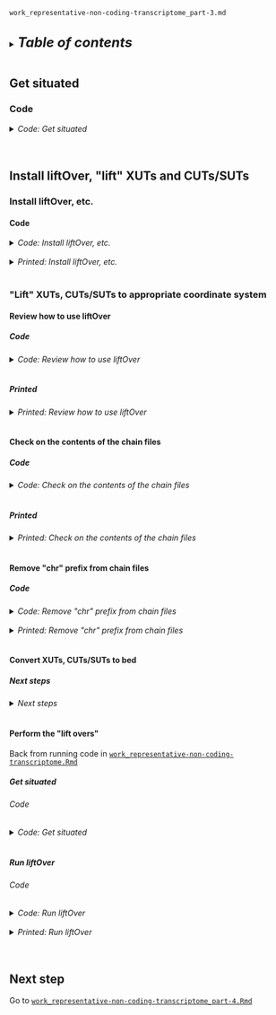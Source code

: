 
`work_representative-non-coding-transcriptome_part-3.md`
<br />
<br />

<details>
<summary><b><font size="+2"><i>Table of contents</i></font></b></summary>
<!-- MarkdownTOC -->

1. [Get situated](#get-situated)
    1. [Code](#code)
1. [Install liftOver, "lift" XUTs and CUTs/SUTs](#install-liftover-lift-xuts-and-cutssuts)
    1. [Install liftOver, etc.](#install-liftover-etc)
        1. [Code](#code-1)
    1. ["Lift" XUTs, CUTs/SUTs to appropriate coordinate system](#lift-xuts-cutssuts-to-appropriate-coordinate-system)
        1. [Review how to use liftOver](#review-how-to-use-liftover)
            1. [Code](#code-2)
            1. [Printed](#printed)
        1. [Check on the contents of the chain files](#check-on-the-contents-of-the-chain-files)
            1. [Code](#code-3)
            1. [Printed](#printed-1)
        1. [Remove "chr" prefix from chain files](#remove-chr-prefix-from-chain-files)
            1. [Code](#code-4)
        1. [Convert XUTs, CUTs/SUTs to bed](#convert-xuts-cutssuts-to-bed)
            1. [Next steps](#next-steps)
        1. [Perform the "lift overs"](#perform-the-lift-overs)
            1. [Get situated](#get-situated-1)
                1. [Code](#code-5)
            1. [Run liftOver](#run-liftover)
                1. [Code](#code-6)
1. [Next step](#next-step)

<!-- /MarkdownTOC -->
</details>
<br />

<a id="get-situated"></a>
## Get situated
<a id="code"></a>
### Code
<details>
<summary><i>Code: Get situated</i></summary>

```bash
#!/bin/bash

cd "${HOME}/tsukiyamalab/kalavatt/2022-2023_RRP6-NAB3/results/2023-0215"
source activate gff3_env
```
</details>
<br />
<br />

<a id="install-liftover-lift-xuts-and-cutssuts"></a>
## Install liftOver, "lift" XUTs and CUTs/SUTs
<a id="install-liftover-etc"></a>
### Install liftOver, etc.
<a id="code-1"></a>
#### Code
<details>
<summary><i>Code: Install liftOver, etc.</i></summary>

```bash
#!/bin/bash

#  Within gff3_env
install=FALSE
if [[ "${install}" == TRUE ]]; then
    mamba install -c bioconda ucsc-liftover

    mamba install \
        -c conda-forge \
            r-complexupset \
            bioconductor-rtracklayer==1.58.0
fi
```
</details>
<br />

<details>
<summary><i>Printed: Install liftOver, etc.</i></summary>

```txt
❯ mamba install -c bioconda ucsc-liftover

                  __    __    __    __
                 /  \  /  \  /  \  /  \
                /    \/    \/    \/    \
███████████████/  /██/  /██/  /██/  /████████████████████████
              /  / \   / \   / \   / \  \____
             /  /   \_/   \_/   \_/   \    o \__,
            / _/                       \_____/  `
            |/
        ███╗   ███╗ █████╗ ███╗   ███╗██████╗  █████╗
        ████╗ ████║██╔══██╗████╗ ████║██╔══██╗██╔══██╗
        ██╔████╔██║███████║██╔████╔██║██████╔╝███████║
        ██║╚██╔╝██║██╔══██║██║╚██╔╝██║██╔══██╗██╔══██║
        ██║ ╚═╝ ██║██║  ██║██║ ╚═╝ ██║██████╔╝██║  ██║
        ╚═╝     ╚═╝╚═╝  ╚═╝╚═╝     ╚═╝╚═════╝ ╚═╝  ╚═╝

        mamba (1.3.1) supported by @QuantStack

        GitHub:  https://github.com/mamba-org/mamba
        Twitter: https://twitter.com/QuantStack

█████████████████████████████████████████████████████████████


Looking for: ['ucsc-liftover']

bioconda/noarch                                      4.2MB @   3.3MB/s  1.6s
bioconda/linux-64                                    4.6MB @   2.9MB/s  1.7s
pkgs/main/linux-64                                   5.5MB @   3.4MB/s  2.0s
pkgs/main/noarch                                   821.4kB @ 400.8kB/s  0.4s
pkgs/r/noarch                                                 No change
pkgs/r/linux-64                                               No change
conda-forge/noarch                                  11.9MB @   3.9MB/s  3.6s
conda-forge/linux-64                                30.8MB @   4.1MB/s  8.6s

Pinned packages:
  - python 3.10.*


Transaction

  Prefix: /home/kalavatt/miniconda3/envs/gff3_env

  Updating specs:

   - ucsc-liftover
   - ca-certificates
   - certifi
   - openssl


  Package              Version  Build          Channel                    Size
────────────────────────────────────────────────────────────────────────────────
  Install:
────────────────────────────────────────────────────────────────────────────────

  + mysql-connector-c   6.1.11  h6eb9d5d_1007  conda-forge/linux-64     Cached
  + ucsc-liftover          377  ha8a8165_4     bioconda/linux-64         217kB

  Summary:

  Install: 2 packages

  Total download: 217kB

────────────────────────────────────────────────────────────────────────────────


Confirm changes: [Y/n] Y
ucsc-liftover                                      216.9kB @   1.5MB/s  0.1s

Downloading and Extracting Packages

Preparing transaction: done
Verifying transaction: done
Executing transaction: done


❯ mamba install \
>     -c conda-forge \
>         r-complexupset \
>         bioconductor-rtracklayer==1.58.0

                  __    __    __    __
                 /  \  /  \  /  \  /  \
                /    \/    \/    \/    \
███████████████/  /██/  /██/  /██/  /████████████████████████
              /  / \   / \   / \   / \  \____
             /  /   \_/   \_/   \_/   \    o \__,
            / _/                       \_____/  `
            |/
        ███╗   ███╗ █████╗ ███╗   ███╗██████╗  █████╗
        ████╗ ████║██╔══██╗████╗ ████║██╔══██╗██╔══██╗
        ██╔████╔██║███████║██╔████╔██║██████╔╝███████║
        ██║╚██╔╝██║██╔══██║██║╚██╔╝██║██╔══██╗██╔══██║
        ██║ ╚═╝ ██║██║  ██║██║ ╚═╝ ██║██████╔╝██║  ██║
        ╚═╝     ╚═╝╚═╝  ╚═╝╚═╝     ╚═╝╚═════╝ ╚═╝  ╚═╝

        mamba (1.3.1) supported by @QuantStack

        GitHub:  https://github.com/mamba-org/mamba
        Twitter: https://twitter.com/QuantStack

█████████████████████████████████████████████████████████████


Looking for: ['r-complexupset', 'bioconductor-rtracklayer==1.58.0']

bioconda/noarch                                      4.2MB @   4.2MB/s  1.1s
bioconda/linux-64                                    4.6MB @   3.9MB/s  1.3s
pkgs/main/linux-64                                   5.5MB @   4.1MB/s  1.5s
pkgs/r/linux-64                                               No change
pkgs/r/noarch                                                 No change
pkgs/main/noarch                                              No change
conda-forge/noarch                                  11.9MB @   4.6MB/s  2.9s
conda-forge/linux-64                                30.8MB @   4.6MB/s  7.4s

Pinned packages:
  - python 3.10.*


Transaction

  Prefix: /home/kalavatt/miniconda3/envs/gff3_env

  Updating specs:

   - r-complexupset
   - bioconductor-rtracklayer==1.58.0
   - ca-certificates
   - certifi
   - openssl


  Package           Version  Build          Channel                Size
─────────────────────────────────────────────────────────────────────────
  Install:
─────────────────────────────────────────────────────────────────────────

  + r-complexupset    1.3.3  r42hc72bb7e_1  conda-forge/noarch      3MB
  + r-patchwork       1.1.2  r42hc72bb7e_1  conda-forge/noarch      3MB

  Summary:

  Install: 2 packages

  Total download: 6MB

─────────────────────────────────────────────────────────────────────────


Confirm changes: [Y/n] Y
r-patchwork                                          3.3MB @  36.1MB/s  0.1s
r-complexupset                                       2.8MB @   9.4MB/s  0.3s

Downloading and Extracting Packages

Preparing transaction: done
Verifying transaction: done
Executing transaction: done
```
</details>
<br />

<a id="lift-xuts-cutssuts-to-appropriate-coordinate-system"></a>
### "Lift" XUTs, CUTs/SUTs to appropriate coordinate system
<a id="review-how-to-use-liftover"></a>
#### Review how to use liftOver
<a id="code-2"></a>
##### Code
<details>
<summary><i>Code: Review how to use liftOver</i></summary>

```bash
#!/bin/bash

liftOver
```
</details>
<br />

<a id="printed"></a>
##### Printed
<details>
<summary><i>Printed: Review how to use liftOver</i></summary>

```txt
❯ liftOver
liftOver - Move annotations from one assembly to another
usage:
   liftOver oldFile map.chain newFile unMapped
oldFile and newFile are in bed format by default, but can be in GFF and
maybe eventually others with the appropriate flags below.
The map.chain file has the old genome as the target and the new genome
as the query.

***********************************************************************
WARNING: liftOver was only designed to work between different
         assemblies of the same organism. It may not do what you want
         if you are lifting between different organisms. If there has
         been a rearrangement in one of the species, the size of the
         region being mapped may change dramatically after mapping.
***********************************************************************

options:
   -minMatch=0.N Minimum ratio of bases that must remap. Default 0.95
   -gff  File is in gff/gtf format.  Note that the gff lines are converted
         separately.  It would be good to have a separate check after this
         that the lines that make up a gene model still make a plausible gene
         after liftOver
   -genePred - File is in genePred format
   -sample - File is in sample format
   -bedPlus=N - File is bed N+ format (i.e. first N fields conform to bed format)
   -positions - File is in browser "position" format
   -hasBin - File has bin value (used only with -bedPlus)
   -tab - Separate by tabs rather than space (used only with -bedPlus)
   -pslT - File is in psl format, map target side only
   -ends=N - Lift the first and last N bases of each record and combine the
             result. This is useful for lifting large regions like BAC end pairs.
   -minBlocks=0.N Minimum ratio of alignment blocks or exons that must map
                  (default 1.00)
   -fudgeThick    (bed 12 or 12+ only) If thickStart/thickEnd is not mapped,
                  use the closest mapped base.  Recommended if using
                  -minBlocks.
   -multiple               Allow multiple output regions
   -noSerial               In -multiple mode, do not put a serial number in the 5th BED column
   -minChainT, -minChainQ  Minimum chain size in target/query, when mapping
                           to multiple output regions (default 0, 0)
   -minSizeT               deprecated synonym for -minChainT (ENCODE compat.)
   -minSizeQ               Min matching region size in query with -multiple.
   -chainTable             Used with -multiple, format is db.tablename,
                               to extend chains from net (preserves dups)
   -errorHelp              Explain error messages
```
</details>
<br />

<a id="check-on-the-contents-of-the-chain-files"></a>
#### Check on the contents of the chain files
<a id="code-3"></a>
##### Code
<details>
<summary><i>Code: Check on the contents of the chain files</i></summary>

```bash
#!/bin/bash

head infiles_gtf-gff3/representation/CUTs_SUTs/liftOver_R56-to-R64.chain
head infiles_gtf-gff3/representation/XUTs/liftOver_R63-to-R64.chain
```
</details>
<br />

<a id="printed-1"></a>
##### Printed
<details>
<summary><i>Printed: Check on the contents of the chain files</i></summary>

```txt
❯ head infiles_gtf-gff3/representation/CUTs_SUTs/liftOver_R56-to-R64.chain
##gapPenalties=axtChain O=400 E=30
##matrix=axtChain 16 91,-114,-31,-123,-114,100,-125,-31,-31,-125,100,-114,-123,-31,-114,91
chain 21723539 chrI 230208 + 0 230208 chrI 230218 + 0 230218 1
3834    1   0
2091    0   1
527 1   0
10002   1   1
10  1   0
29  1   0
5032    0   1


❯ head infiles_gtf-gff3/representation/XUTs/liftOver_R63-to-R64.chain
##gapPenalties=axtChain O=400 E=30
##matrix=axtChain 16 91,-114,-31,-123,-114,100,-125,-31,-31,-125,100,-114,-123,-31,-114,91
chain 21724089 chrI 230208 + 0 230208 chrI 230218 + 0 230218 1
3834    1   0
2091    0   1
527 1   0
10002   1   1
10  1   0
29  1   0
5032    0   1
```
</details>
<br />

<a id="remove-chr-prefix-from-chain-files"></a>
#### Remove "chr" prefix from chain files
<a id="code-4"></a>
##### Code
<details>
<summary><i>Code: Remove "chr" prefix from chain files</i></summary>

```bash
#!/bin/bash

cat infiles_gtf-gff3/representation/CUTs_SUTs/liftOver_R56-to-R64.chain \
    | sed 's/chr//g' \
        > infiles_gtf-gff3/representation/CUTs_SUTs/liftOver_R56-to-R64.no-chr.chain

cat infiles_gtf-gff3/representation/XUTs/liftOver_R63-to-R64.chain \
    | sed 's/chr//g' \
        > infiles_gtf-gff3/representation/XUTs/liftOver_R63-to-R64.no-chr.chain

head infiles_gtf-gff3/representation/CUTs_SUTs/liftOver_R56-to-R64.no-chr.chain
head infiles_gtf-gff3/representation/XUTs/liftOver_R63-to-R64.no-chr.chain
```
</details>
<br />

<details>
<summary><i>Printed: Remove "chr" prefix from chain files</i></summary>

```txt
❯ cat infiles_gtf-gff3/representation/CUTs_SUTs/liftOver_R56-to-R64.chain \
>     | sed 's/chr//g' \
>         > infiles_gtf-gff3/representation/CUTs_SUTs/liftOver_R56-to-R64.no-chr.chain


❯ cat \
>     infiles_gtf-gff3/representation/XUTs/liftOver_R63-to-R64.chain \
>     | sed 's/chr//g' \
>         > infiles_gtf-gff3/representation/XUTs/liftOver_R63-to-R64.no-chr.chain


❯ head infiles_gtf-gff3/representation/CUTs_SUTs/liftOver_R56-to-R64.no-chr.chain
##gapPenalties=axtChain O=400 E=30
##matrix=axtChain 16 91,-114,-31,-123,-114,100,-125,-31,-31,-125,100,-114,-123,-31,-114,91
chain 21723539 I 230208 + 0 230208 I 230218 + 0 230218 1
3834    1   0
2091    0   1
527 1   0
10002   1   1
10  1   0
29  1   0
5032    0   1


❯ head infiles_gtf-gff3/representation/XUTs/liftOver_R63-to-R64.no-chr.chain
##gapPenalties=axtChain O=400 E=30
##matrix=axtChain 16 91,-114,-31,-123,-114,100,-125,-31,-31,-125,100,-114,-123,-31,-114,91
chain 21724089 I 230208 + 0 230208 I 230218 + 0 230218 1
3834    1   0
2091    0   1
527 1   0
10002   1   1
10  1   0
29  1   0
5032    0   1
```
</details>
<br />

<a id="convert-xuts-cutssuts-to-bed"></a>
#### Convert XUTs, CUTs/SUTs to bed
<a id="next-steps"></a>
##### Next steps
<details>
<summary><i>Next steps</i></summary>

...for use with UCSC liftOver: see [`work_representative-non-coding-transcriptome.Rmd`](./work_representative-non-coding-transcriptome.Rmd)
</details>
<br />

<a id="perform-the-lift-overs"></a>
#### Perform the "lift overs"
Back from running code in [`work_representative-non-coding-transcriptome.Rmd`](./work_representative-non-coding-transcriptome.Rmd)

<a id="get-situated-1"></a>
##### Get situated
<a id="code-5"></a>
###### Code
<details>
<summary><i>Code: Get situated</i></summary>

```bash
#!/bin/bash

perform=FALSE
if [[ "${perform}" == TRUE ]]; then
    cd "${HOME}/tsukiyamalab/kalavatt/2022-2023_RRP6-NAB3/results/2023-0215"
    source activate gff3_env
fi
```
</details>
<br />

<a id="run-liftover"></a>
##### Run liftOver
<a id="code-6"></a>
###### Code
<details>
<summary><i>Code: Run liftOver</i></summary>

```bash
#!/bin/bash

#  Initialize the files
p_base="infiles_gtf-gff3/representation"
p_CS="${p_base}/CUTs_SUTs"
p_X="${p_base}/XUTs"

f_C="${p_CS}/CUTs.coord-R56.bed"
f_S="${p_CS}/SUTs.coord-R56.bed"
f_X="${p_X}/XUTs.coord-R63.bed"

chain_R56="${p_CS}/liftOver_R56-to-R64.no-chr.chain"
chain_R63="${p_X}/liftOver_R63-to-R64.no-chr.chain"

o_C="${p_CS}/CUTs.coord-R64.bed"
o_S="${p_CS}/SUTs.coord-R64.bed"
o_X="${p_X}/XUTs.coord-R64.bed"

u_C="${p_CS}/CUTs.coord-R64.unmapped.bed"
u_S="${p_CS}/SUTs.coord-R64.unmapped.bed"
u_X="${p_X}/XUTs.coord-R64.unmapped.bed"

#  Check
., "${f_C}"
., "${f_S}"
., "${f_X}"
., "${chain_R56}"
., "${chain_R63}"

#  Run liftOver
liftOver "${f_C}" "${chain_R56}" "${o_C}" "${u_C}"
liftOver "${f_S}" "${chain_R56}" "${o_S}" "${u_S}"
liftOver "${f_X}" "${chain_R63}" "${o_X}" "${u_X}"

#  Check
., "${o_C}"
., "${u_C}"
., "${o_S}"

., "${u_S}"
., "${o_X}"
., "${u_X}"

head "${f_C}"
head "${o_C}"

head "${f_S}"
head "${o_S}"

head "${f_X}"
head "${o_X}"
```

</details>
<br />

<details>
<summary><i>Printed: Run liftOver</i></summary>

```txt
❯ ., "${f_C}"
-rw-rw---- 1 kalavatt 57K Apr 14 09:38 infiles_gtf-gff3/representation/CUTs_SUTs/CUTs.coord-R56.bed


❯ ., "${f_S}"
-rw-rw---- 1 kalavatt 51K Apr 14 09:38 infiles_gtf-gff3/representation/CUTs_SUTs/SUTs.coord-R56.bed


❯ ., "${f_X}"
-rw-rw---- 1 kalavatt 68K Apr 14 09:38 infiles_gtf-gff3/representation/XUTs/XUTs.coord-R63.bed


❯ ., "${chain_R56}"
-rw-rw---- 1 kalavatt 6.6K Apr 13 11:19 infiles_gtf-gff3/representation/CUTs_SUTs/liftOver_R56-to-R64.no-chr.chain


❯ ., "${chain_R63}"
-rw-rw---- 1 kalavatt 6.5K Apr 13 11:19 infiles_gtf-gff3/representation/XUTs/liftOver_R63-to-R64.no-chr.chain


❯ liftOver "${f_C}" "${chain_R56}" "${o_C}" "${u_C}"
Reading liftover chains
Mapping coordinates


❯ liftOver "${f_S}" "${chain_R56}" "${o_S}" "${u_S}"
Reading liftover chains
Mapping coordinates


❯ liftOver "${f_X}" "${chain_R63}" "${o_X}" "${u_X}"
Reading liftover chains
Mapping coordinates


❯ ., "${o_C}"
-rw-rw---- 1 kalavatt 57K Apr 14 10:44 infiles_gtf-gff3/representation/CUTs_SUTs/CUTs.coord-R64.bed


❯ ., "${u_C}"
-rw-rw---- 1 kalavatt 0 Apr 14 10:44 infiles_gtf-gff3/representation/CUTs_SUTs/CUTs.coord-R64.unmapped.bed


❯ ., "${o_S}"
-rw-rw---- 1 kalavatt 51K Apr 14 10:44 infiles_gtf-gff3/representation/CUTs_SUTs/SUTs.coord-R64.bed


❯ ., "${u_S}"
-rw-rw---- 1 kalavatt 0 Apr 14 10:44 infiles_gtf-gff3/representation/CUTs_SUTs/SUTs.coord-R64.unmapped.bed


❯ ., "${o_X}"
-rw-rw---- 1 kalavatt 68K Apr 14 10:44 infiles_gtf-gff3/representation/XUTs/XUTs.coord-R64.bed


❯ ., "${u_X}"
-rw-rw---- 1 kalavatt 0 Apr 14 10:44 infiles_gtf-gff3/representation/XUTs/XUTs.coord-R64.unmapped.bed


❯ head "${f_C}"
I   10732   11141   CUTs_CUT436_ST3636_bothEndsMapped_Automatic 0   -
I   30072   30905   CUTs_CUT001_ST0002_bothEndsMapped_Automatic 0   +
I   30532   30893   CUTs_CUT437_ST3638_bothEndsMapped_Automatic 0   -
I   34380   34749   CUTs_CUT438_ST3641_mapped5_Automatic    0   -
I   35796   36349   CUTs_CUT439_ST3642_bothEndsMapped_Automatic 0   -
I   67850   67963   CUTs_CUT440_ST3652_mapped5_Automatic    0   -
I   138606  138831  CUTs_CUT002_ST0033_bothEndsMapped_Automatic 0   +
I   143438  143599  CUTs_CUT003_ST0035_mappedNone_Automatic 0   +
I   151618  152035  CUTs_CUT441_ST3672_bothEndsMapped_Automatic 0   -
I   170494  172447  CUTs_CUT004_ST0041_bothEndsMapped_Automatic 0   +


❯ head "${o_C}"
I   10731   11140   CUTs_CUT436_ST3636_bothEndsMapped_Automatic 0   -
I   30071   30904   CUTs_CUT001_ST0002_bothEndsMapped_Automatic 0   +
I   30531   30892   CUTs_CUT437_ST3638_bothEndsMapped_Automatic 0   -
I   34379   34748   CUTs_CUT438_ST3641_mapped5_Automatic    0   -
I   35795   36348   CUTs_CUT439_ST3642_bothEndsMapped_Automatic 0   -
I   67849   67962   CUTs_CUT440_ST3652_mapped5_Automatic    0   -
I   138604  138829  CUTs_CUT002_ST0033_bothEndsMapped_Automatic 0   +
I   143436  143597  CUTs_CUT003_ST0035_mappedNone_Automatic 0   +
I   151616  152033  CUTs_CUT441_ST3672_bothEndsMapped_Automatic 0   -
I   170499  172449  CUTs_CUT004_ST0041_bothEndsMapped_Automatic 0   +


❯ head "${f_S}"
I   5075    6237    SUTs_SUT432_ST3634_bothEndsMapped_Manual    0   -
I   9368    9601    SUTs_SUT001_ST0001_bothEndsMapped_Manual    0   +
I   28084   29773   SUTs_SUT433_ST3637_bothEndsMapped_Manual    0   -
I   31484   32749   SUTs_SUT434_ST3639_bothEndsMapped_Manual    0   -
I   33076   34381   SUTs_SUT435_ST3640_bothEndsMapped_Manual    0   -
I   43440   45329   SUTs_SUT002_ST0010_bothEndsMapped_Manual    0   +
I   68718   69487   SUTs_SUT003_ST0016_bothEndsMapped_Manual    0   +
I   191610  192195  SUTs_SUT436_ST3678_bothEndsMapped_Manual    0   -
I   198774  199895  SUTs_SUT004_ST0047_bothEndsMapped_Manual    0   +
II  45284   45461   SUTs_SUT437_ST3688_bothEndsMapped_Manual    0   -


❯ head "${o_S}"
I   5074    6237    SUTs_SUT432_ST3634_bothEndsMapped_Manual    0   -
I   9367    9600    SUTs_SUT001_ST0001_bothEndsMapped_Manual    0   +
I   28082   29772   SUTs_SUT433_ST3637_bothEndsMapped_Manual    0   -
I   31483   32748   SUTs_SUT434_ST3639_bothEndsMapped_Manual    0   -
I   33075   34380   SUTs_SUT435_ST3640_bothEndsMapped_Manual    0   -
I   43439   45328   SUTs_SUT002_ST0010_bothEndsMapped_Manual    0   +
I   68717   69486   SUTs_SUT003_ST0016_bothEndsMapped_Manual    0   +
I   191616  192201  SUTs_SUT436_ST3678_bothEndsMapped_Manual    0   -
I   198780  199902  SUTs_SUT004_ST0047_bothEndsMapped_Manual    0   +
II  45287   45464   SUTs_SUT437_ST3688_bothEndsMapped_Manual    0   -


❯ head "${f_X}"
I   5236    5888    XUT_Morillon_1R-2   0   -
I   11270   11786   XUT_Morillon_1F-1   0   +
I   13123   13702   XUT_Morillon_1F-3   0   +
I   13727   16713   XUT_Morillon_1F-4   0   +
I   17193   17983   XUT_Morillon_1R-5   0   -
I   24352   24706   XUT_Morillon_1F-11  0   +
I   24814   25522   XUT_Morillon_1F-12  0   +
I   27075   28176   XUT_Morillon_1F-14  0   +
I   28986   29747   XUT_Morillon_1R-16  0   -
I   30017   30861   XUT_Morillon_1F-15  0   +


❯ head "${o_X}"
I   5235    5887    XUT_Morillon_1R-2   0   -
I   11269   11785   XUT_Morillon_1F-1   0   +
I   13122   13701   XUT_Morillon_1F-3   0   +
I   13726   16710   XUT_Morillon_1F-4   0   +
I   17190   17980   XUT_Morillon_1R-5   0   -
I   24351   24705   XUT_Morillon_1F-11  0   +
I   24813   25521   XUT_Morillon_1F-12  0   +
I   27074   28174   XUT_Morillon_1F-14  0   +
I   28985   29746   XUT_Morillon_1R-16  0   -
I   30016   30860   XUT_Morillon_1F-15  0   +
```
</details>
<br />
<br />

<a id="next-step"></a>
## Next step
Go to [`work_representative-non-coding-transcriptome_part-4.Rmd`](./work_representative-non-coding-transcriptome_part-4.Rmd)
<br />
